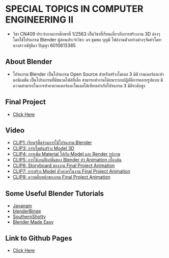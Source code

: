 # SPECIAL TOPICS IN COMPUTER ENGINEERING II
- วิชา CN409 ประจำภาคการศึกษาที่ 1/2563 เป็นวิชาที่เรียนเกี่ยวกับการสร้างงาน 3D ต่างๆโดยใช้โปรแกรม Blender ผู้สอนประจำวิชา: ดร.ชุมพล บุญมี ไฟล์งานตัวอย่างต่างๆจัดทำโดย: นางสาวณัฐธิดา ปัญญา 6010613385
## About Blender
- โปรแกรม Blender เป็นโปรแกรม Open Source สำหรับสร้างโมเดล 3 มิติ เรนเดอร์และทำแอนิเมชัน เป็นโปรแกรมที่มีขนาดไฟล์ที่เล็ก สามารถทำงานได้บนระบบปฏิบัติการหลายรูปแบบ มีความสามารถในการทำคาแรคเตอร์และโมเดลได้เทียบเท่ากับโปรแกรม 3 มิติระดับสูง
## Final Project
- [Click Here](https://6010613385.github.io/CN409-63/final)
## Video
- [CLIP1: เรียนรู้พื้นฐานการใช้โปรแกรม Blender](https://youtu.be/WnnQ7SYHiA8)
- [CLIP3: การเริ่มต้นสร้าง Model 3D](https://youtu.be/CbOKHIkNPuw)
- [CLIP4: การเพิ่ม Material ให้กับ Model และ Render รูปภาพ](https://youtu.be/xJFC2GzPYL4)
- [CLIP5: การใช้งานฟังก์ชันของ Blender ทำ Animation เบื้องต้น](https://youtu.be/c-SShQqz-FI)
- [CLIP6: Storyboard ของงาน Final Project Animation](https://youtu.be/4hNQ9V_kwgE)
- [CLIP7: การสร้าง Model ตัวละครในงาน Final Project Animation](https://youtu.be/pWXhrmAEl2E)
- [CLIP8: ความคืบหน้าของงาน Final Project Animation](https://youtu.be/dBWmVhbThJc)
## Some Useful Blender Tutorials
- [Jayanam](https://www.youtube.com/user/jayanamgames)
- [blenderBinge](https://www.youtube.com/c/blenderBinge)
- [SouthernShotty](https://www.youtube.com/channel/UCOWrbryuVEPUMSSgayuLURg)
- [Blender Made Easy](https://www.youtube.com/channel/UCaS7BQniaSNfBZDYiLimKxQ)
## Link to Github Pages
- [Click Here](https://6010613385.github.io/CN409-63/)